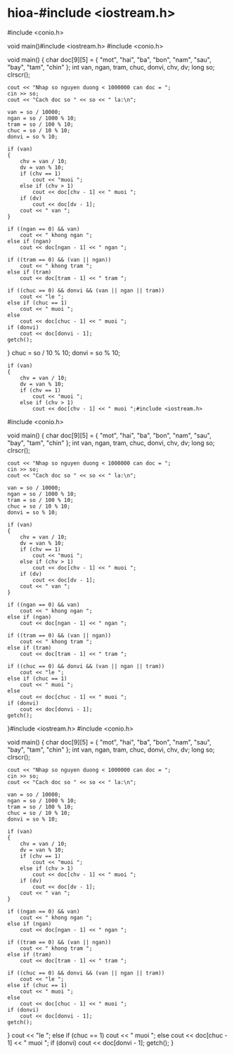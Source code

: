 # hioa-#include <iostream.h>
#include <conio.h>

void main()#include <iostream.h>
#include <conio.h>

void main()
{
	char doc[9][5] = { "mot", "hai", "ba", "bon", "nam", "sau", "bay", "tam", "chin" };
	int van, ngan, tram, chuc, donvi, chv, dv;
	long so;
	clrscr();

	cout << "Nhap so nguyen duong < 1000000 can doc = ";
	cin >> so;
	cout << "Cach doc so " << so << " la:\n";

	van = so / 10000;
	ngan = so / 1000 % 10;
	tram = so / 100 % 10;
	chuc = so / 10 % 10;
	donvi = so % 10;

	if (van)
	{
		chv = van / 10;
		dv = van % 10;
		if (chv == 1)
			cout << "muoi ";
		else if (chv > 1)
			cout << doc[chv - 1] << " muoi ";
		if (dv)
			cout << doc[dv - 1];
		cout << " van ";
	}

	if ((ngan == 0) && van)
		cout << " khong ngan ";
	else if (ngan)
		cout << doc[ngan - 1] << " ngan ";

	if ((tram == 0) && (van || ngan))
		cout << " khong tram ";
	else if (tram)
		cout << doc[tram - 1] << " tram ";

	if ((chuc == 0) && donvi && (van || ngan || tram))
		cout << "le ";
	else if (chuc == 1)
		cout << " muoi ";
	else
		cout << doc[chuc - 1] << " muoi ";
	if (donvi)
		cout << doc[donvi - 1];
	getch();
}
	chuc = so / 10 % 10;
	donvi = so % 10;

	if (van)
	{
		chv = van / 10;
		dv = van % 10;
		if (chv == 1)
			cout << "muoi ";
		else if (chv > 1)
			cout << doc[chv - 1] << " muoi ";#include <iostream.h>
#include <conio.h>

void main()
{
	char doc[9][5] = { "mot", "hai", "ba", "bon", "nam", "sau", "bay", "tam", "chin" };
	int van, ngan, tram, chuc, donvi, chv, dv;
	long so;
	clrscr();

	cout << "Nhap so nguyen duong < 1000000 can doc = ";
	cin >> so;
	cout << "Cach doc so " << so << " la:\n";

	van = so / 10000;
	ngan = so / 1000 % 10;
	tram = so / 100 % 10;
	chuc = so / 10 % 10;
	donvi = so % 10;

	if (van)
	{
		chv = van / 10;
		dv = van % 10;
		if (chv == 1)
			cout << "muoi ";
		else if (chv > 1)
			cout << doc[chv - 1] << " muoi ";
		if (dv)
			cout << doc[dv - 1];
		cout << " van ";
	}

	if ((ngan == 0) && van)
		cout << " khong ngan ";
	else if (ngan)
		cout << doc[ngan - 1] << " ngan ";

	if ((tram == 0) && (van || ngan))
		cout << " khong tram ";
	else if (tram)
		cout << doc[tram - 1] << " tram ";

	if ((chuc == 0) && donvi && (van || ngan || tram))
		cout << "le ";
	else if (chuc == 1)
		cout << " muoi ";
	else
		cout << doc[chuc - 1] << " muoi ";
	if (donvi)
		cout << doc[donvi - 1];
	getch();
}#include <iostream.h>
#include <conio.h>

void main()
{
	char doc[9][5] = { "mot", "hai", "ba", "bon", "nam", "sau", "bay", "tam", "chin" };
	int van, ngan, tram, chuc, donvi, chv, dv;
	long so;
	clrscr();

	cout << "Nhap so nguyen duong < 1000000 can doc = ";
	cin >> so;
	cout << "Cach doc so " << so << " la:\n";

	van = so / 10000;
	ngan = so / 1000 % 10;
	tram = so / 100 % 10;
	chuc = so / 10 % 10;
	donvi = so % 10;

	if (van)
	{
		chv = van / 10;
		dv = van % 10;
		if (chv == 1)
			cout << "muoi ";
		else if (chv > 1)
			cout << doc[chv - 1] << " muoi ";
		if (dv)
			cout << doc[dv - 1];
		cout << " van ";
	}

	if ((ngan == 0) && van)
		cout << " khong ngan ";
	else if (ngan)
		cout << doc[ngan - 1] << " ngan ";

	if ((tram == 0) && (van || ngan))
		cout << " khong tram ";
	else if (tram)
		cout << doc[tram - 1] << " tram ";

	if ((chuc == 0) && donvi && (van || ngan || tram))
		cout << "le ";
	else if (chuc == 1)
		cout << " muoi ";
	else
		cout << doc[chuc - 1] << " muoi ";
	if (donvi)
		cout << doc[donvi - 1];
	getch();
}
		cout << "le ";
	else if (chuc == 1)
		cout << " muoi ";
	else
		cout << doc[chuc - 1] << " muoi ";
	if (donvi)
		cout << doc[donvi - 1];
	getch();
}
